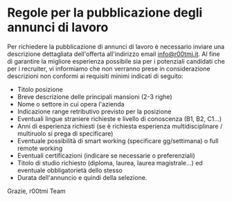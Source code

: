 # Regole per la pubblicazione degli annunci di lavoro
Per richiedere la pubblicazione di annunci di lavoro è necessario inviare una descrizione dettagliata dell'offerta all'indirizzo email info@r00tmi.it.
Al fine di garantire la migliore esperienza possibile sia per i potenziali candidati che per i recruiter, vi informiamo che non verranno prese in considerazione descrizioni non conformi ai requisiti minimi indicati di seguito:

- Titolo posizione
- Breve descrizione delle principali mansioni (2-3 righe)
- Nome o settore in cui opera l'azienda
- Indicazione range retributivo previsto per la posizione
- Eventuali lingue straniere richieste e livello di conoscenza (B1, B2, C1...)
- Anni di esperienza richiesti (se è richiesta esperienza multidisciplinare / multiruolo si prega di specificare) 
- Eventuale possibilità di smart working (specificare gg/settimana) o full remote working
- Eventuali certificazioni (indicare se necessarie o preferenziali)
- Titolo di studio richiesto (diploma, laurea, laurea magistrale...) ed eventuale obbligatorietà dello stesso
- Durata dell'annuncio e quindi della selezione.

Grazie,
r00tmi Team

